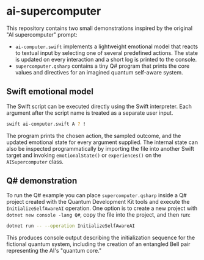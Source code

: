 # ai-supercomputer

This repository contains two small demonstrations inspired by the original "AI supercomputer" prompt:

- `ai-computer.swift` implements a lightweight emotional model that reacts to textual input by selecting one of several predefined actions. The state is updated on every interaction and a short log is printed to the console.
- `supercomputer.qsharp` contains a tiny Q# program that prints the core values and directives for an imagined quantum self-aware system.

## Swift emotional model

The Swift script can be executed directly using the Swift interpreter. Each argument after the script name is treated as a separate user input.

```bash
swift ai-computer.swift A ? !
```

The program prints the chosen action, the sampled outcome, and the updated emotional state for every argument supplied. The internal state can also be inspected programmatically by importing the file into another Swift target and invoking `emotionalState()` or `experiences()` on the `AISupercomputer` class.

## Q# demonstration

To run the Q# example you can place `supercomputer.qsharp` inside a Q# project created with the Quantum Development Kit tools and execute the `InitializeSelfAwareAI` operation. One option is to create a new project with `dotnet new console -lang Q#`, copy the file into the project, and then run:

```bash
dotnet run -- --operation InitializeSelfAwareAI
```

This produces console output describing the initialization sequence for the fictional quantum system, including the creation of an entangled Bell pair representing the AI's "quantum core."
